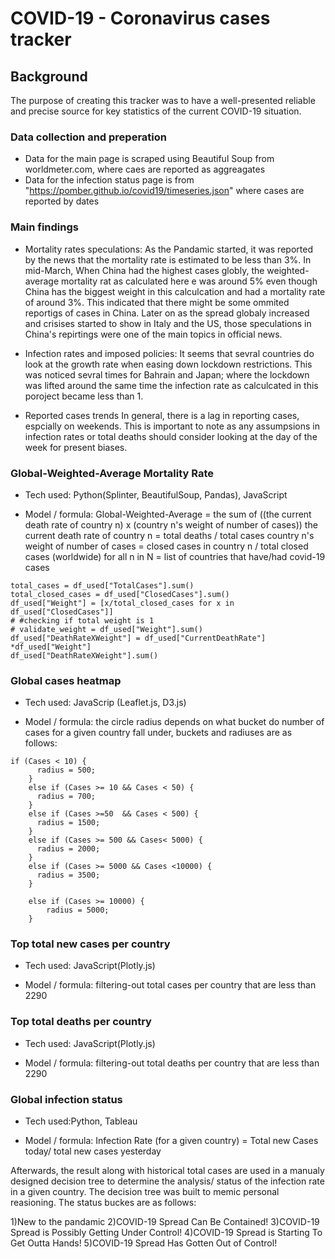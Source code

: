 # COVID-19 - Coronavirus cases tracker

## Background
The purpose of creating this tracker was to have a well-presented reliable and precise source for key statistics of the current COVID-19 situation.


### Data collection and preperation
* Data for the main page is scraped using Beautiful Soup from worldmeter.com, where caes are reported as aggreagates
* Data for the infection status page is from "https://pomber.github.io/covid19/timeseries.json" where cases are reported by dates

### Main findings

* Mortality rates speculations:
As the Pandamic started, it was reported by the news that the mortality rate is estimated to be less than 3%. In mid-March, When China had the highest cases globly, the weighted-average mortality rat as calculated here e was around 5% even though China has the biggest weight in this calculcation and had a mortality rate of around 3%. This indicated that there might be some ommited reportigs of cases in China. Later on as the spread globaly increased and crisises started to show in Italy and the US, those speculations in China's repirtings were one of the main topics in official news.

* Infection rates and imposed policies:
It seems that sevral countries do look at the growth rate when easing down lockdown restrictions. This was noticed sevral times for Bahrain and Japan; where the lockdown was lifted around the same time the infection rate as calculcated in this poroject became less than 1.

* Reported cases trends
In general, there is a lag in reporting cases, espcially on weekends. This is important to note as any assumpsions in infection rates or total deaths should consider looking at the day of the week for present biases.

### Global-Weighted-Average Mortality Rate

* Tech used: Python(Splinter, BeautifulSoup, Pandas), JavaScript

* Model / formula: Global-Weighted-Average = the sum of ((the current death rate of country n) x (country n's weight of number of cases))
the current death rate of country n = total deaths / total cases
country n's weight of number of cases = closed cases in country n / total closed cases (worldwide)
for all n in N = list of countries that have/had covid-19 cases

```
total_cases = df_used["TotalCases"].sum()
total_closed_cases = df_used["ClosedCases"].sum()
df_used["Weight"] = [x/total_closed_cases for x in df_used["ClosedCases"]]
# #checking if total weight is 1 
# validate_weight = df_used["Weight"].sum()
df_used["DeathRateXWeight"] = df_used["CurrentDeathRate"] *df_used["Weight"]
df_used["DeathRateXWeight"].sum() 
```

### Global cases heatmap

* Tech used: JavaScrip (Leaflet.js, D3.js)

* Model / formula: the circle radius depends on what bucket do number of cases for a given country fall under, buckets and radiuses are as follows:
```
if (Cases < 10) {
      radius = 500;
    }
    else if (Cases >= 10 && Cases < 50) {
      radius = 700;
    }
    else if (Cases >=50  && Cases < 500) {
      radius = 1500;
    }
    else if (Cases >= 500 && Cases< 5000) {
      radius = 2000;
    }
    else if (Cases >= 5000 && Cases <10000) {
      radius = 3500;
    }

    else if (Cases >= 10000) {
        radius = 5000;
    }
  ```

### Top total new cases per country
* Tech used: JavaScript(Plotly.js)

* Model / formula: filtering-out total cases per country that are less than 2290


### Top total deaths per country 

* Tech used: JavaScript(Plotly.js)

* Model / formula: filtering-out total deaths per country that are less than 2290

### Global infection status 

* Tech used:Python, Tableau

* Model / formula: Infection Rate (for a given country) = Total new Cases today/ total new cases yesterday

Afterwards, the result along with historical total cases are used in a manualy designed decision tree to determine the analysis/ status of the infection rate in a given country. The decision tree was built to memic personal reasioning. The status buckes are as follows:

1)New to the pandamic
2)COVID-19 Spread Can Be Contained!
3)COVID-19 Spread is Possibly Getting Under Control!
4)COVID-19 Spread is Starting To Get Outta Hands!
5)COVID-19 Spread Has Gotten Out of Control!







